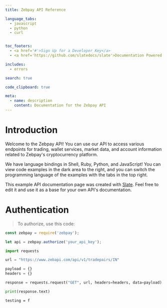 ```yaml
---
title: Zebpay API Reference

language_tabs:
  - javascript
  - python
  - curl


toc_footers:
  - <a href='#'>Sign Up for a Developer Key</a>
  - <a href='https://github.com/slatedocs/slate'>Documentation Powered by Slate</a>

includes:
  - errors

search: true

code_clipboard: true

meta:
  - name: description
    content: Documentation for the Zebpay API
---
```


# Introduction

Welcome to the Zebpay API! You can use our API to access various endpoints for trading, wallet services, market data, and account information related to Zebpay's cryptocurrency platform.

We have language bindings in Shell, Ruby, Python, and JavaScript! You can view code examples in the dark area to the right, and you can switch the programming language of the examples with the tabs in the top right.

This example API documentation page was created with [Slate](https://github.com/slatedocs/slate). Feel free to edit it and use it as a base for your own API's documentation.

# Authentication

> To authorize, use this code:

```javascript
const zebpay = require('zebpay');

let api = zebpay.authorize('your_api_key');
```

```python
import requests

url = "https://www.zebapi.com/api/v1/tradepairs/IN"

payload = {}
headers = {}

response = requests.request("GET", url, headers=headers, data=payload)

print(response.text)
```

```curl
testing = f
```
